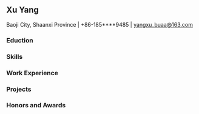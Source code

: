 ## Xu Yang
Baoji City, Shaanxi Province | +86-185****9485 | yangxu_buaa@163.com

### Eduction

### Skills

### Work Experience

### Projects

### Honors and Awards
